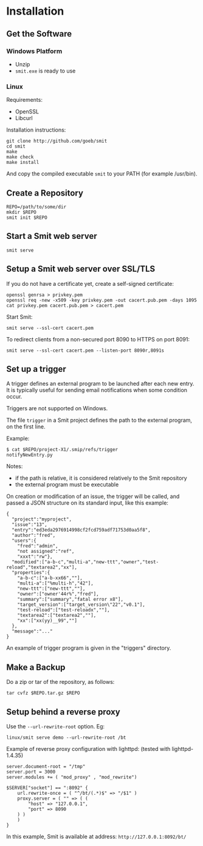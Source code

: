 # Installation

## Get the Software

### Windows Platform

- Unzip
- `smit.exe` is ready to use

### Linux

Requirements:

- OpenSSL
- Libcurl

Installation instructions:

    git clone http://github.com/goeb/smit
    cd smit
    make
    make check
    make install

And copy the compiled executable `smit` to your PATH (for example /usr/bin).

## Create a Repository

```
REPO=/path/to/some/dir
mkdir $REPO
smit init $REPO
```

## Start a Smit web server

```
smit serve
```

## Setup a Smit web server over SSL/TLS

If you do not have a certificate yet, create a self-signed certificate:

```
openssl genrsa > privkey.pem
openssl req -new -x509 -key privkey.pem -out cacert.pub.pem -days 1095
cat privkey.pem cacert.pub.pem > cacert.pem
```

Start Smit:

```
smit serve --ssl-cert cacert.pem
```

To redirect clients from a non-secured port 8090 to HTTPS on port 8091:

```
smit serve --ssl-cert cacert.pem --listen-port 8090r,8091s
```



## Set up a trigger

A trigger defines an external program to be launched after each new entry. It is typically useful for sending email notifications when some condition occur.

Triggers are not supported on Windows.

The file `trigger` in a Smit project defines the path to the external program, on the first line.

Example:

```
$ cat $REPO/project-X1/.smip/refs/trigger
notifyNewEntry.py
```


Notes:

- if the path is relative, it is considered relatively to the Smit repository
- the external program must be executable

On creation or modification of an issue, the trigger will be called, and passed a JSON structure on its standard input, like this example:

```
{
  "project":"myproject",
  "issue":"13",
  "entry":"ed3eda2976914998cf2fcd759adf71753d0aa5f8",
  "author":"fred",
  "users":{
    "fred":"admin",
    "not assigned":"ref",
    "xxxt":"rw"},
  "modified":["a-b-c","multi-a","new-ttt","owner","test-reload","textarea2","xx"],
  "properties":{
    "a-b-c":["a-b-xx66",""],
    "multi-a":["%multi-h","42"],
    "new-ttt":["new-ttt",""],
    "owner":["owner'44r%","fred"],
    "summary":["summary","fatal error x8"],
    "target_version":["target_version\"22","v0.1"],
    "test-reload":["test-reloadx",""],
    "textarea2":["textarea2",""],
    "xx":["xx(yy)__99",""]
  },
  "message":"..."
}
```

An example of trigger program is given in the "triggers" directory.

## Make a Backup

Do a zip or tar of the repository, as follows:

```
tar cvfz $REPO.tar.gz $REPO
```

## Setup behind a reverse proxy

Use the `--url-rewrite-root` option. Eg:

```
linux/smit serve demo --url-rewrite-root /bt
```

Example of reverse proxy configuration with lighttpd:
(tested with lighttpd-1.4.35)

```
server.document-root = "/tmp"
server.port = 3000
server.modules += ( "mod_proxy" , "mod_rewrite")

$SERVER["socket"] == ":8092" {
    url.rewrite-once = ( "^/bt/(.*)$" => "/$1" )
    proxy.server = ( "" => ( (
        "host" => "127.0.0.1",
        "port" => 8090
    ) )
    )
}

```

In this example, Smit is available at address: `http://127.0.0.1:8092/bt/`

